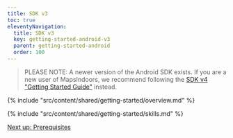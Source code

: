 ```yaml
---
title: SDK v3
toc: true
eleventyNavigation:
  title: SDK v3
  key: getting-started-android-v3
  parent: getting-started-android
  order: 100
---
```


> PLEASE NOTE: A newer version of the Android SDK exists. If you are a new user of MapsIndoors, we recommend following the [SDK v4 "Getting Started Guide"](https://docs.mapsindoors.com/content/getting-started/android/v4/) instead.

<!-- Overview -->
{% include "src/content/shared/getting-started/overview.md" %}

<!-- Skills -->
{% include "src/content/shared/getting-started/skills.md" %}

<p class="next-article"><a class="mi-button mi-button--outline" href="{{ site.url }}/content/getting-started/android/v3/prerequisites/">Next up: Prerequisites</a></p>
